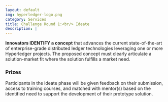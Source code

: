 ```yaml
---
layout: default
img: hyperledger-logo.png
category: Services
title: Challenge Round 1:<br/> Ideate
description: |
---
```

**Innovators IDENTIFY a concept** that advances the current state-of-the-art of enterprise-grade distributed ledger technologies leveraging one or more Hyperledger projects. The proposed concept must clearly articulate a solution-market fit where the solution fulfills a market need.

### Prizes
Participants in the ideate phase will be given feedback on their submission, access to training courses, and matched with mentor(s) based on the identified need to support the development of their prototype solution.
